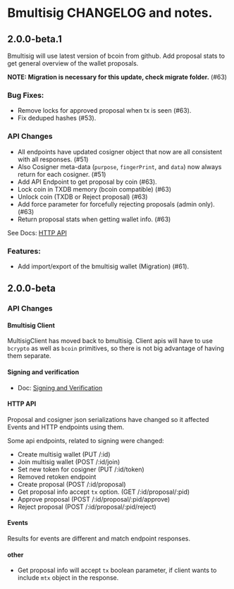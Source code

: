 Bmultisig CHANGELOG and notes.
=======

## 2.0.0-beta.1
Bmultisig will use latest version of bcoin from github.
Add proposal stats to get general overview of the wallet proposals.

**NOTE: Migration is necessary for this update, check migrate folder.** (#63)

### Bug Fixes:
 - Remove locks for approved proposal when tx is seen (#63).
 - Fix deduped hashes (#53).

### API Changes
  - All endpoints have updated cosigner object
that now are all consistent with all responses. (#51)
  - Also Cosigner meta-data (`purpose`, `fingerPrint`, and `data`)
now always return for each cosigner. (#51)
  - Add API Endpoint to get proposal by coin (#63).
  - Lock coin in TXDB memory (bcoin compatible) (#63)
  - Unlock coin (TXDB or Reject proposal) (#63)
  - Add force parameter for forcefully rejecting proposals (admin only). (#63)
  - Return proposal stats when getting wallet info. (#63)

See Docs: [HTTP API](./docs/http.md)

### Features:
 - Add import/export of the bmultisig wallet (Migration) (#61).

## 2.0.0-beta

### API Changes

#### Bmultisig Client
MultisigClient has moved back to bmultisig.
Client apis will have to use `bcrypto` as well as `bcoin`
primitives, so there is not big advantage of having them separate.

#### Signing and verification
  - Doc: [Signing and Verification](./docs/signing.md)

#### HTTP API
Proposal and cosigner json serializations have changed
so it affected Events and HTTP endpoints using them.

Some api endpoints, related to signing were changed:
  - Create multisig wallet (PUT /:id)
  - Join multisig wallet (POST /:id/join)
  - Set new token for cosigner (PUT /:id/token)
  - Removed retoken endpoint
  - Create proposal (POST /:id/proposal)
  - Get proposal info accept `tx` option. (GET /:id/proposal/:pid)
  - Approve proposal (POST /:id/proposal/:pid/approve)
  - Reject proposal (POST /:id/proposal/:pid/reject)

#### Events
Results for events are different and match endpoint responses.

#### other
  - Get proposal info will accept `tx` boolean parameter, if client
  wants to include `mtx` object in the response.
